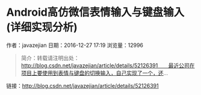# Android高仿微信表情输入与键盘输入(详细实现分析)
作者：javazejian
日期：2016-12-27 17:19
浏览量：12996
> 简介：转载请注明出处： 
http://blog.csdn.net/javazejian/article/details/52126391  最近公司在项目上要使用到表情与键盘的切换输入，自己实现了一个，还...

 链接：http://blog.csdn.net/javazejian/article/details/52126391
